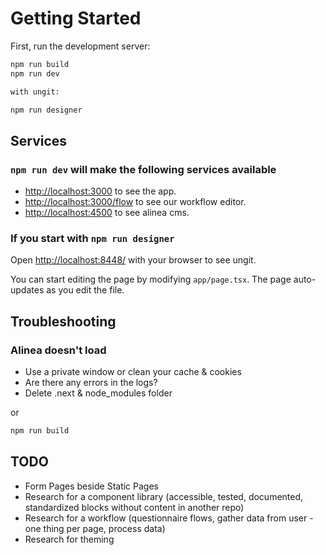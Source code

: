 # Getting Started

First, run the development server:

```bash
npm run build
npm run dev

with ungit:

npm run designer
```

## Services

### `npm run dev` will make the following services available

* [http://localhost:3000](http://localhost:3000) to see the app.
* [http://localhost:3000/flow](http://localhost:3000/flow) to see our workflow editor.
* [http://localhost:4500](http://localhost:4500) to see alinea cms.

### If you start with `npm run designer`

Open [http://localhost:8448/](http://localhost:8448/) with your browser to see ungit.

You can start editing the page by modifying `app/page.tsx`. The page auto-updates as you edit the file.

## Troubleshooting

### Alinea doesn't load

* Use a private window or clean your cache & cookies
* Are there any errors in the logs?
* Delete .next & node_modules folder

or

```bash
npm run build
```

## TODO

* Form Pages beside Static Pages
* Research for a component library (accessible, tested, documented, standardized blocks without content in another repo)
* Research for a workflow (questionnaire flows, gather data from user - one thing per page, process data)
* Research for theming